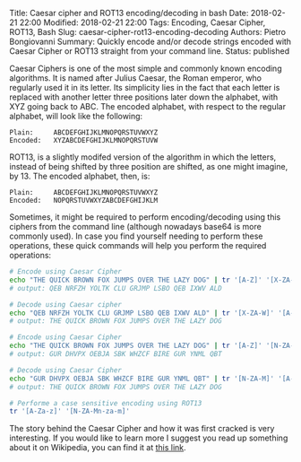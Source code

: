 Title: Caesar cipher and ROT13 encoding/decoding in bash
Date: 2018-02-21 22:00
Modified: 2018-02-21 22:00
Tags: Encoding, Caesar Cipher, ROT13, Bash
Slug: caesar-cipher-rot13-encoding-decoding
Authors: Pietro Bongiovanni
Summary: Quickly encode and/or decode strings encoded with Caesar Cipher or ROT13 straight from your command line.
Status: published

Caesar Ciphers is one of the most simple and commonly known encoding algorithms. It is named after Julius Caesar, the Roman emperor, who regularly used it in its letter. Its simplicity lies in the fact that each letter is replaced with another letter three positions later down the alphabet, with XYZ going back to ABC. The encoded alphabet, with respect to the regular alphabet, will look like the following:

```
Plain:     ABCDEFGHIJKLMNOPQRSTUVWXYZ
Encoded:   XYZABCDEFGHIJKLMNOPQRSTUVW
```

ROT13, is a slightly modifed version of the algorithm in which the letters, instead of being shifted by three position are shifted, as one might imagine, by 13. The encoded alphabet, then, is:

```
Plain:     ABCDEFGHIJKLMNOPQRSTUVWXYZ
Encoded:   NOPQRSTUVWXYZABCDEFGHIJKLM
```

Sometimes, it might be required to perform encoding/decoding using this ciphers from the command line (although nowadays base64 is more commonly used). In case you find yourself needing to perform these operations, these quick commands will help you perform the required operations:

```bash
# Encode using Caesar Cipher
echo "THE QUICK BROWN FOX JUMPS OVER THE LAZY DOG" | tr '[A-Z]' '[X-ZA-W]'
# output: QEB NRFZH YOLTK CLU GRJMP LSBO QEB IXWV ALD

# Decode using Caesar cipher
echo "QEB NRFZH YOLTK CLU GRJMP LSBO QEB IXWV ALD" | tr '[X-ZA-W]' '[A-Z]'
# output: THE QUICK BROWN FOX JUMPS OVER THE LAZY DOG

# Encode using Caesar Cipher
echo "THE QUICK BROWN FOX JUMPS OVER THE LAZY DOG" | tr '[A-Z]' '[N-ZA-M]'
# output: GUR DHVPX OEBJA SBK WHZCF BIRE GUR YNML QBT

# Decode using Caesar Cipher
echo "GUR DHVPX OEBJA SBK WHZCF BIRE GUR YNML QBT" | tr '[N-ZA-M]' '[A-Z]'
# output: THE QUICK BROWN FOX JUMPS OVER THE LAZY DOG

# Performe a case sensitive encoding using ROT13
tr '[A-Za-z]' '[N-ZA-Mn-za-m]'
```

The story behind the Caesar Cipher and how it was first cracked is very interesting. If you would like to learn more I suggest you read up something about it on Wikipedia, you can find it at [this link](https://en.wikipedia.org/wiki/Caesar_cipher).